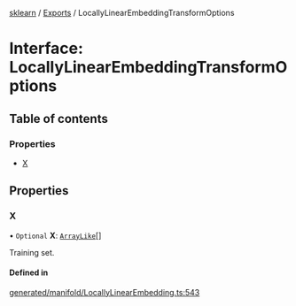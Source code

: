 [sklearn](../readme.md) / [Exports](../modules.md) / LocallyLinearEmbeddingTransformOptions

# Interface: LocallyLinearEmbeddingTransformOptions

## Table of contents

### Properties

- [X](LocallyLinearEmbeddingTransformOptions.md#x)

## Properties

### X

• `Optional` **X**: [`ArrayLike`](../modules.md#arraylike)[]

Training set.

#### Defined in

[generated/manifold/LocallyLinearEmbedding.ts:543](https://github.com/transitive-bullshit/scikit-learn-ts/blob/367336a/packages/sklearn/src/generated/manifold/LocallyLinearEmbedding.ts#L543)
